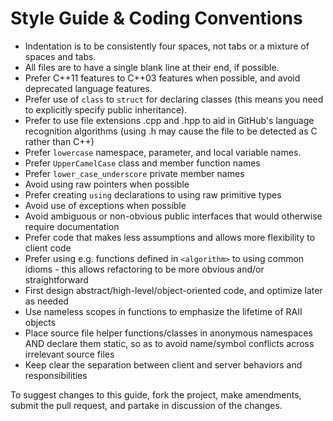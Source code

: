 Style Guide & Coding Conventions
================================
- Indentation is to be consistently four spaces, not tabs or a mixture of spaces and tabs.
- All files are to have a single blank line at their end, if possible.
- Prefer C++11 features to C++03 features when possible, and avoid deprecated language features.
- Prefer use of `class` to `struct` for declaring classes (this means you need to explicitly specify public inheritance).
- Prefer to use file extensions .cpp and .hpp to aid in GitHub's language recognition algorithms (using .h may cause the file to be detected as C rather than C++)
- Prefer `lowercase` namespace, parameter, and local variable names.
- Prefer `UpperCamelCase` class and member function names
- Prefer `lower_case_underscore` private member names
- Avoid using raw pointers when possible
- Prefer creating `using` declarations to using raw primitive types
- Avoid use of exceptions when possible
- Avoid ambiguous or non-obvious public interfaces that would otherwise require documentation
- Prefer code that makes less assumptions and allows more flexibility to client code
- Prefer using e.g. functions defined in `<algorithm>` to using common idioms - this allows refactoring to be more obvious and/or straightforward
- First design abstract/high-level/object-oriented code, and optimize later as needed
- Use nameless scopes in functions to emphasize the lifetime of RAII objects
- Place source file helper functions/classes in anonymous namespaces AND declare them static, so as to avoid name/symbol conflicts across irrelevant source files
- Keep clear the separation between client and server behaviors and responsibilities

To suggest changes to this guide, fork the project, make amendments, submit the pull request, and partake in discussion of the changes.

